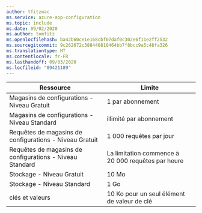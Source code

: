 ```yaml
---
author: tfitzmac
ms.service: azure-app-configuration
ms.topic: include
ms.date: 09/02/2020
ms.author: tomfitz
ms.openlocfilehash: ba42b60ce1e168cbf07daf0c302e6f11e2ff2532
ms.sourcegitcommit: 9c262672c388440810464bb7f8bcc9a5c48fa326
ms.translationtype: HT
ms.contentlocale: fr-FR
ms.lasthandoff: 09/03/2020
ms.locfileid: "89421189"
---
```

| Ressource | Limite |
| --- | --- |
| Magasins de configurations - Niveau Gratuit | 1 par abonnement |
| Magasins de configurations - Niveau Standard | illimité par abonnement |
| Requêtes de magasins de configurations - Niveau Gratuit | 1 000 requêtes par jour  |
| Requêtes de magasins de configurations - Niveau Standard | La limitation commence à 20 000 requêtes par heure  |
| Stockage - Niveau Gratuit | 10 Mo |
| Stockage - Niveau Standard | 1 Go |
| clés et valeurs | 10 Ko pour un seul élément de valeur de clé |
